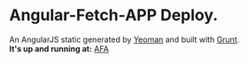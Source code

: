 # Angular-Fetch-APP Deploy.
An AngularJS static generated by [Yeoman](https://github.com/yeoman/generator-angular) and built with [Grunt](https://github.com/rubenv/grunt-git).
<br />
**It's up and running at:** [AFA](https://elrakabawi.github.io/afa)
